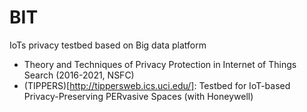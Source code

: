 # BIT
IoTs privacy testbed based on Big data platform 

  - Theory and Techniques of Privacy Protection in Internet of Things Search (2016-2021, NSFC)
  - (TIPPERS)[http://tippersweb.ics.uci.edu/]: Testbed for IoT-based Privacy-Preserving PERvasive Spaces (with Honeywell)
